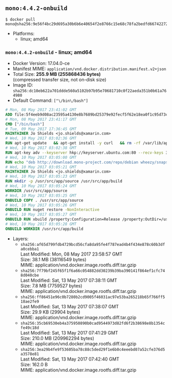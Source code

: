 ## `mono:4.4.2-onbuild`

```console
$ docker pull mono@sha256:9e56f4bc29d695a30b6b6e40654f2e8766c15e68c78fa2bedfd667422726a9bb
```

-	Platforms:
	-	linux; amd64

### `mono:4.4.2-onbuild` - linux; amd64

-	Docker Version: 17.04.0-ce
-	Manifest MIME: `application/vnd.docker.distribution.manifest.v2+json`
-	Total Size: **255.9 MB (255868436 bytes)**  
	(compressed transfer size, not on-disk size)
-	Image ID: `sha256:dc10eb622a701ddde560a5102b97b95e70681710c0f22aeda351b0b61a764980`
-	Default Command: `["\/bin\/bash"]`

```dockerfile
# Mon, 08 May 2017 23:41:02 GMT
ADD file:5f4eeb9d08ac23595a4130e8b7689bd25379e92fecf5f62e18ea0f1c95d73c33 in / 
# Mon, 08 May 2017 23:41:17 GMT
CMD ["/bin/bash"]
# Tue, 09 May 2017 17:36:45 GMT
MAINTAINER Jo Shields <jo.shields@xamarin.com>
# Wed, 10 May 2017 03:02:36 GMT
RUN apt-get update   && apt-get install -y curl   && rm -rf /var/lib/apt/lists/*
# Wed, 10 May 2017 03:02:38 GMT
RUN apt-key adv --keyserver hkp://keyserver.ubuntu.com:80 --recv-keys 3FA7E0328081BFF6A14DA29AA6A19B38D3D831EF
# Wed, 10 May 2017 03:05:00 GMT
RUN echo "deb http://download.mono-project.com/repo/debian wheezy/snapshots/4.4.2.11 main" > /etc/apt/sources.list.d/mono-xamarin.list   && apt-get update   && apt-get install -y binutils mono-devel ca-certificates-mono fsharp mono-vbnc nuget referenceassemblies-pcl   && rm -rf /var/lib/apt/lists/* /tmp/*
# Wed, 10 May 2017 03:05:21 GMT
MAINTAINER Jo Shields <jo.shields@xamarin.com>
# Wed, 10 May 2017 03:05:23 GMT
RUN mkdir -p /usr/src/app/source /usr/src/app/build
# Wed, 10 May 2017 03:05:24 GMT
WORKDIR /usr/src/app/source
# Wed, 10 May 2017 03:05:25 GMT
ONBUILD COPY . /usr/src/app/source
# Wed, 10 May 2017 03:05:26 GMT
ONBUILD RUN nuget restore -NonInteractive
# Wed, 10 May 2017 03:05:27 GMT
ONBUILD RUN xbuild /property:Configuration=Release /property:OutDir=/usr/src/app/build/
# Wed, 10 May 2017 03:05:28 GMT
ONBUILD WORKDIR /usr/src/app/build
```

-	Layers:
	-	`sha256:af65d799fdb4729bcd56cfa8da95fe4f787ead4b4f434e878c60b3dfa0cebba1`  
		Last Modified: Mon, 08 May 2017 23:58:57 GMT  
		Size: 38.1 MB (38116549 bytes)  
		MIME: application/vnd.docker.image.rootfs.diff.tar.gzip
	-	`sha256:7f79bf245f65f1f6a66c054882dd30239b39ba390141f864ef1cfc748d040cbe`  
		Last Modified: Sat, 13 May 2017 07:38:11 GMT  
		Size: 7.8 MB (7759527 bytes)  
		MIME: application/vnd.docker.image.rootfs.diff.tar.gzip
	-	`sha256:ff86451e96c0b7280b2cd9005f46031ac97e53ba265218b65f766ff518ae2fe9`  
		Last Modified: Sat, 13 May 2017 07:38:07 GMT  
		Size: 29.9 KB (29904 bytes)  
		MIME: application/vnd.docker.image.rootfs.diff.tar.gzip
	-	`sha256:35cb69530eb4a375950890b0cad9544973d82fd6f2b38698e8b1354cfe49c18d`  
		Last Modified: Sat, 13 May 2017 07:41:29 GMT  
		Size: 210.0 MB (209962294 bytes)  
		MIME: application/vnd.docker.image.rootfs.diff.tar.gzip
	-	`sha256:3ea29b4fe9f53605ba78c88c5ded29f1e6b0c4eeebd07a52cfe376d5a3578e81`  
		Last Modified: Sat, 13 May 2017 07:42:40 GMT  
		Size: 162.0 B  
		MIME: application/vnd.docker.image.rootfs.diff.tar.gzip
